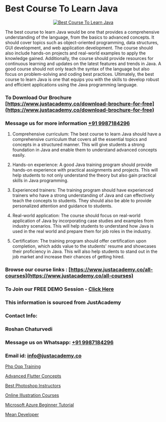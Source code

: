 # Best Course To Learn Java

<p align="center">
  <a href="https://justacademy.co/course-detail/core-java-training">
    <img src="https://justacademy.co/storage2/course_image/1677245426_course_image.webp" alt="Best Course To Learn Java">
  </a>
</p>


The best course to learn Java would be one that provides a comprehensive understanding of the language, from the basics to advanced concepts. It should cover topics such as object-oriented programming, data structures, GUI development, and web application development. The course should also include hands-on projects and real-world examples to apply the knowledge gained. Additionally, the course should provide resources for continuous learning and updates on the latest features and trends in Java. A good course should not only teach the syntax of the language but also focus on problem-solving and coding best practices. Ultimately, the best course to learn Java is one that equips you with the skills to develop robust and efficient applications using the Java programming language.
### To Download Our Brochure [https://www.justacademy.co/download-brochure-for-free](https://www.justacademy.co/download-brochure-for-free)
### Message us for more information [+91 9987184296](https://api.whatsapp.com/send?phone=919987184296)
1) Comprehensive curriculum: The best course to learn Java should have a comprehensive curriculum that covers all the essential topics and concepts in a structured manner. This will give students a strong foundation in Java and enable them to understand advanced concepts easily.

2) Hands-on experience: A good Java training program should provide hands-on experience with practical assignments and projects. This will help students to not only understand the theory but also gain practical skills in Java programming.

3) Experienced trainers: The training program should have experienced trainers who have a strong understanding of Java and can effectively teach the concepts to students. They should also be able to provide personalized attention and guidance to students.

4) Real-world application: The course should focus on real-world application of Java by incorporating case studies and examples from industry scenarios. This will help students to understand how Java is used in the real world and prepare them for job roles in the industry.

5) Certification: The training program should offer certification upon completion, which adds value to the students' resume and showcases their proficiency in Java. This will also help students to stand out in the job market and increase their chances of getting hired.

### Browse our course links : [https://www.justacademy.co/all-courses](https://www.justacademy.co/all-courses) 
### To Join our FREE DEMO Session - [Click Here](https://www.justacademy.co/register-for-course-demo)


### This information is sourced from JustAcademy
### Contact Info:
### Roshan Chaturvedi
### Message us on Whatsapp: [+91 9987184296](https://api.whatsapp.com/send?phone=919987184296)
### Email id: [info@justacademy.co](mailto:info@justacademy.co)
                
[Php Oop Training](https://www.linkedin.com/pulse/php-oop-training-justacademy-thane-iujjc?trackingId=xIwzFb5%2FfeRpdbT96sxAIA%3D%3D&lipi=urn%3Ali%3Apage%3Ad_flagship3_company_admin%3BtWGDFb3%2BTIWrNJLdiT%2FfMQ%3D%3D)

[Advanced Flutter Concepts](https://www.linkedin.com/pulse/advanced-flutter-concepts-justacademy-hyderabad-tolqc/)

[Best Photoshop Instructors](https://medium.com/@justacademytraining/best-photoshop-instructors-4589c3835f7a)

[Online Illustration Courses](https://medium.com/@namusn/online-illustration-courses-1542c7e5ece9)

[Microsoft Azure Beginner Tutorial](https://justacademyin.github.io/Articles/Microsoft-Azure-Beginner-Tutorial)

[Mean Developer](https://justacademyin.github.io/Articles/Mean-Developer)

